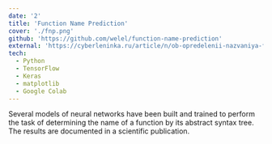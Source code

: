 ```yaml
---
date: '2'
title: 'Function Name Prediction'
cover: './fnp.png'
github: 'https://github.com/welel/function-name-prediction'
external: 'https://cyberleninka.ru/article/n/ob-opredelenii-nazvaniya-funktsii-po-abstraktnomu-sintaksicheskomu-derevu-s-pomoschyu-neyronnoy-seti/viewer/'
tech:
  - Python
  - TensorFlow
  - Keras
  - matplotlib
  - Google Colab
---
```


Several models of neural networks have been built and trained to perform the task of determining the name of a function by its abstract syntax tree. The results are documented in a scientific publication.